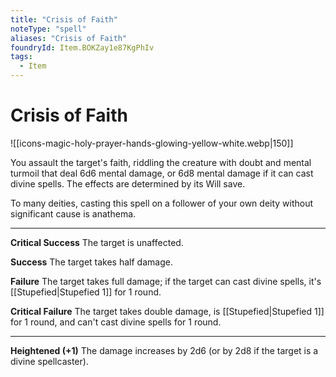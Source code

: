 ```yaml
---
title: "Crisis of Faith"
noteType: "spell"
aliases: "Crisis of Faith"
foundryId: Item.BOKZay1e87KgPhIv
tags:
  - Item
---
```


# Crisis of Faith
![[icons-magic-holy-prayer-hands-glowing-yellow-white.webp|150]]

You assault the target's faith, riddling the creature with doubt and mental turmoil that deal 6d6 mental damage, or 6d8 mental damage if it can cast divine spells. The effects are determined by its Will save.

To many deities, casting this spell on a follower of your own deity without significant cause is anathema.

* * *

**Critical Success** The target is unaffected.

**Success** The target takes half damage.

**Failure** The target takes full damage; if the target can cast divine spells, it's [[Stupefied|Stupefied 1]] for 1 round.

**Critical Failure** The target takes double damage, is [[Stupefied|Stupefied 1]] for 1 round, and can't cast divine spells for 1 round.

* * *

**Heightened (+1)** The damage increases by 2d6 (or by 2d8 if the target is a divine spellcaster).
